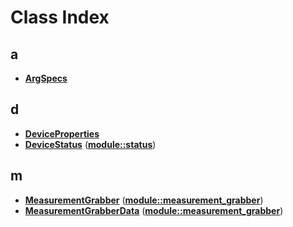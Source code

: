 
# Class Index


## a

* [**ArgSpecs**](structArgSpecs.md)


## d

* [**DeviceProperties**](classDeviceProperties.md)
* [**DeviceStatus**](classmodule_1_1status_1_1DeviceStatus.md)
([**module::status**](namespacemodule_1_1status.md))


## m

* [**MeasurementGrabber**](classmodule_1_1measurement__grabber_1_1MeasurementGrabber.md)
([**module::measurement\_grabber**](namespacemodule_1_1measurement__grabber.md))
* [**MeasurementGrabberData**](structmodule_1_1measurement__grabber_1_1MeasurementGrabberData.md)
([**module::measurement\_grabber**](namespacemodule_1_1measurement__grabber.md))


